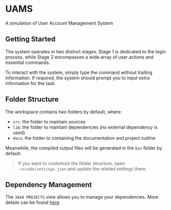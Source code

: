 # UAMS
A simulation of User Account Management System

## Getting Started

The system operates in two distinct stages. Stage 1 is dedicated to the login process, while Stage 2 encompasses a wide array of user actions and essential commands.

To interact with the system, simply type the command without trailing information. If required, the system should prompt you to input extra information for the task. 

## Folder Structure

The workspace contains two folders by default, where:

- `src`: the folder to maintain sources
- `lib`: the folder to maintain dependencies (no external dependency is used)
- `docs`: the folder to containing the documentation and project outline

Meanwhile, the compiled output files will be generated in the `bin` folder by default.

> If you want to customize the folder structure, open `.vscode/settings.json` and update the related settings there.

## Dependency Management

The `JAVA PROJECTS` view allows you to manage your dependencies. More details can be found [here](https://github.com/microsoft/vscode-java-dependency#manage-dependencies).

